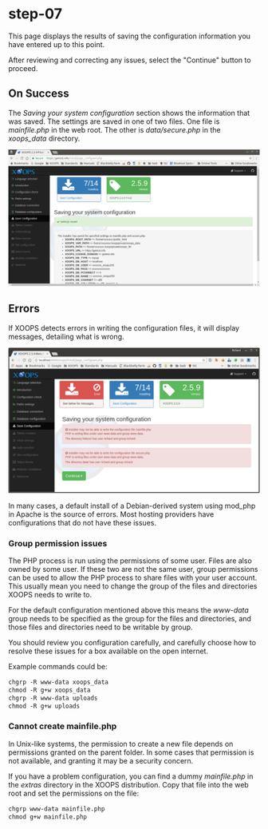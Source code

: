 # step-07

This page displays the results of saving the configuration information you have entered up to this point.

After reviewing and correcting any issues, select the "Continue" button to proceed.

## On Success

The _Saving your system configuration_ section shows the information that was saved. The settings are saved in one of two files. One file is _mainfile.php_ in the web root. The other is _data/secure.php_ in the _xoops\_data_ directory.

![XOOPS Installer Save Configuration](../../../.gitbook/assets/installer-07.png)

## Errors

If XOOPS detects errors in writing the configuration files, it will display messages, detailing what is wrong.

![XOOPS Installer Save Configuration Errors](../../../.gitbook/assets/installer-07-errors.png)

In many cases, a default install of a Debian-derived system using mod\_php in Apache is the source of errors. Most hosting providers have configurations that do not have these issues.

### Group permission issues

The PHP process is run using the permissions of some user. Files are also owned by some user. If these two are not the same user, group permissions can be used to allow the PHP process to share files with your user account. This usually mean you need to change the group of the files and directories XOOPS needs to write to.

For the default configuration mentioned above this means the _www-data_ group needs to be specified as the group for the files and directories, and those files and directories need to be writable by group.

You should review you configuration carefully, and carefully choose how to resolve these issues for a box available on the open internet.

Example commands could be:

```text
chgrp -R www-data xoops_data
chmod -R g+w xoops_data
chgrp -R www-data uploads
chmod -R g+w uploads
```

### Cannot create mainfile.php

In Unix-like systems, the permission to create a new file depends on permissions granted on the parent folder. In some cases that permission is not available, and granting it may be a security concern.

If you have a problem configuration, you can find a dummy _mainfile.php_ in the _extras_ directory in the XOOPS distribution. Copy that file into the web root and set the permissions on the file:

```text
chgrp www-data mainfile.php
chmod g+w mainfile.php
```

